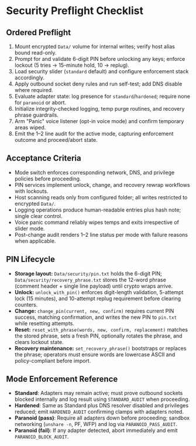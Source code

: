 # Security Preflight Checklist

## Ordered Preflight
1. Mount encrypted `Data/` volume for internal writes; verify host alias bound read-only.
2. Prompt for and validate 6-digit PIN before unlocking any keys; enforce lockout (5 tries → 15-minute hold, 10 → replug).
3. Load security slider (`standard` default) and configure enforcement stack accordingly.
4. Apply outbound socket deny rules and run self-test; add DNS disable where required.
5. Evaluate adapter state: log presence for `standard`/`hardened`; require none for `paranoid` or abort.
6. Initialize integrity-checked logging, temp purge routines, and recovery phrase guardrails.
7. Arm "Panic" voice listener (opt-in voice mode) and confirm temporary areas wiped.
8. Emit the 1–2 line audit for the active mode, capturing enforcement outcome and proceed/abort state.

## Acceptance Criteria
- Mode switch enforces corresponding network, DNS, and privilege policies before proceeding.
- PIN services implement unlock, change, and recovery rewrap workflows with lockouts.
- Host scanning reads only from configured folder; all writes restricted to encrypted `Data/`.
- Logging operations produce human-readable entries plus hash note; single clear control.
- Voice panic command reliably wipes temps and exits irrespective of slider mode.
- Post-change audit renders 1–2 line status per mode with failure reasons when applicable.

## PIN Lifecycle
- **Storage layout:** `Data/security/pin.txt` holds the 6-digit PIN; `Data/security/recovery_phrase.txt` stores the 12-word phrase (comment header + single line payload) until crypto wraps arrive.
- **Unlock:** `unlock_with_pin()` enforces digit-length validation, 5-attempt lock (15 minutes), and 10-attempt replug requirement before clearing counters.
- **Change:** `change_pin(current, new, confirm)` requires current PIN success, matching confirmation, and writes the new PIN to `pin.txt` while resetting attempts.
- **Reset:** `reset_with_phrase(words, new, confirm, replacement)` matches the stored phrase, sets a fresh PIN, optionally rotates the phrase, and clears lockout state.
- **Recovery maintenance:** `set_recovery_phrase()` bootstraps or replaces the phrase; operators must ensure words are lowercase ASCII and policy-compliant before import.

## Mode Enforcement Reference
- **Standard**: Adapters may remain active; must prove outbound sockets blocked internally and log result using `STANDARD_AUDIT` when proceeding.
- **Hardened**: Same as Standard plus DNS resolver disabled and privileges reduced; emit `HARDENED_AUDIT` confirming clamps with adapters noted.
- **Paranoid (pass)**: Require all adapters down before proceeding; sandbox networking (`unshare -n`, PF, WFP) and log via `PARANOID_PASS_AUDIT`.
- **Paranoid (fail)**: If any adapter detected, abort immediately and emit `PARANOID_BLOCK_AUDIT`.
